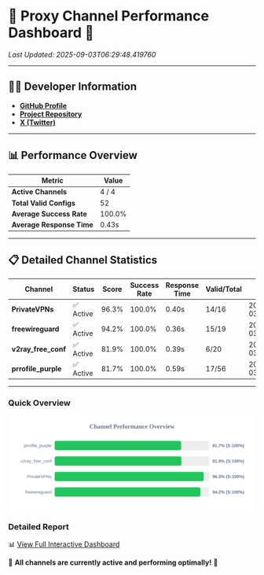 # 🌟 Proxy Channel Performance Dashboard 🌟

_Last Updated: 2025-09-03T06:29:48.419760_

---

## 👩‍💻 Developer Information

- **[GitHub Profile](https://github.com/4n0nymou3)**  
- **[Project Repository](https://github.com/4n0nymou3/multi-proxy-config-fetcher)**  
- **[X (Twitter)](https://x.com/4n0nymou3)**  

---

## 📊 Performance Overview

| Metric                | Value       |
|-----------------------|-------------|
| **Active Channels**   | 4 / 4       |
| **Total Valid Configs** | 52          |
| **Average Success Rate** | 100.0%      |
| **Average Response Time** | 0.43s       |

---

## 📋 Detailed Channel Statistics

| Channel          | Status     | Score  | Success Rate | Response Time | Valid/Total | Last Success               |
|------------------|------------|--------|--------------|---------------|-------------|----------------------------|
| **PrivateVPNs**  | ✅ Active  | 96.3%  | 100.0% | 0.40s         | 14/16       | 2025-09-03T06:29:48.028593 |
| **freewireguard**  | ✅ Active  | 94.2%  | 100.0% | 0.36s         | 15/19       | 2025-09-03T06:29:48.417934 |
| **v2ray_free_conf**  | ✅ Active  | 81.9%  | 100.0% | 0.39s         | 6/20       | 2025-09-03T06:29:47.591663 |
| **prrofile_purple**  | ✅ Active  | 81.7%  | 100.0% | 0.59s         | 17/56       | 2025-09-03T06:29:47.121659 |

---

### Quick Overview
<div align="center">
  <a href="https://raw.githubusercontent.com/nullluser/NullRepo/refs/heads/main/assets/channel_stats_chart.svg">
    <img src="https://raw.githubusercontent.com/nullluser/NullRepo/refs/heads/main/assets/channel_stats_chart.svg" alt="Source Performance Statistics" width="800">
  </a>
</div>

### Detailed Report
📊 [View Full Interactive Dashboard](https://htmlpreview.github.io/?https://github.com/nullluser/NullRepo/blob/main/assets/performance_report.html)

🎉 **All channels are currently active and performing optimally!** 🎉
